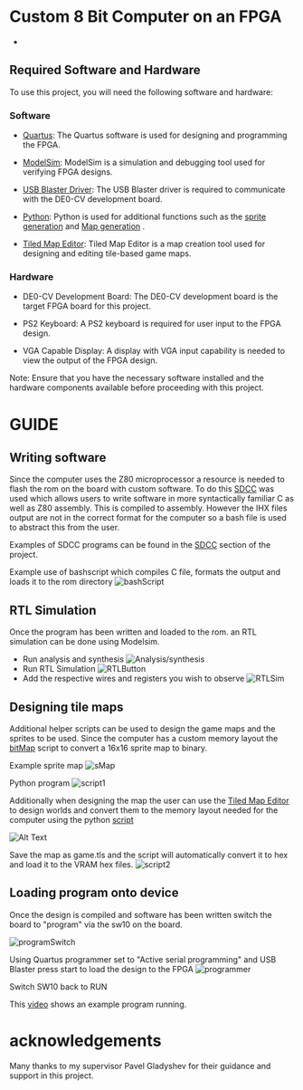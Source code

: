 # Custom 8 Bit Computer on an FPGA
-

## Required Software and Hardware

To use this project, you will need the following software and hardware:

### Software

- [Quartus](https://www.intel.com/content/www/us/en/software/programmable/quartus-prime/overview.html): The Quartus software is used for designing and programming the FPGA.

- [ModelSim](https://www.mentor.com/company/higher_ed/modelsim-student-edition): ModelSim is a simulation and debugging tool used for verifying FPGA designs.

- [USB Blaster Driver](https://www.intel.com/content/www/us/en/programmable/support/support-resources/drivers/dri-index.html): The USB Blaster driver is required to communicate with the DE0-CV development board.

- [Python](https://www.python.org/): Python is used for additional functions such as the [sprite generation](https://csgitlab.ucd.ie/fyp-fpga/fpga-files/-/tree/main/pythonScripts/bitMapConverter) and [Map generation](https://csgitlab.ucd.ie/fyp-fpga/fpga-files/-/tree/main/pythonScripts/tiledMapConverter) .

- [Tiled Map Editor](https://www.mapeditor.org/): Tiled Map Editor is a map creation tool used for designing and editing tile-based game maps.

### Hardware

- DE0-CV Development Board: The DE0-CV development board is the target FPGA board for this project.

- PS2 Keyboard: A PS2 keyboard is required for user input to the FPGA design.

- VGA Capable Display: A display with VGA input capability is needed to view the output of the FPGA design.

Note: Ensure that you have the necessary software installed and the hardware components available before proceeding with this project.

# GUIDE
## Writing software
Since the computer uses the Z80 microprocessor a resource is needed to flash the rom on the board with custom software. To do this [SDCC](https://sdcc.sourceforge.net/) was used which allows users to write software in more syntactically familiar C as well as Z80 assembly. This is compiled to assembly. However the IHX files output are not in the correct format for the computer so a bash file is used to abstract this from the user.

Examples of SDCC programs can be found in the [SDCC](https://csgitlab.ucd.ie/fyp-fpga/fpga-files/-/tree/main/SDCC) section of the project.

Example use of bashscript which compiles C file, formats the output and loads it to the rom directory
![bashScript](https://csgitlab.ucd.ie/fyp-fpga/fpga-files/-/blob/main/README_images/bashScript.png)

## RTL Simulation

Once the program has been written and loaded to the rom. an RTL simulation can be done using Modelsim.

- Run analysis and synthesis 
![Analysis/synthesis](https://csgitlab.ucd.ie/fyp-fpga/fpga-files/-/blob/main/README_images/analysis.png)
- Run RTL Simulation
![RTLButton](https://csgitlab.ucd.ie/fyp-fpga/fpga-files/-/blob/main/README_images/rtlButton.png)
- Add the respective wires and registers you wish to observe
![RTLSim](https://csgitlab.ucd.ie/fyp-fpga/fpga-files/-/blob/main/README_images/vgaTiming.png)

## Designing tile maps

Additional helper scripts can be used to design the game maps and the sprites to be used. Since the computer has a custom memory layout the [bitMap](https://csgitlab.ucd.ie/fyp-fpga/fpga-files/-/tree/main/pythonScripts/bitMapConverter) script to convert a 16x16 sprite map to binary.

Example sprite map
![sMap](https://csgitlab.ucd.ie/fyp-fpga/fpga-files/-/blob/main/README_images/spriteMap.png)

Python program
![script1](https://csgitlab.ucd.ie/fyp-fpga/fpga-files/-/blob/main/README_images/pythonScript1.png)

Additionally when designing the map the user can use the [Tiled Map Editor](https://www.mapeditor.org/) to design worlds and convert them to the memory layout needed for the computer using the python [script](https://csgitlab.ucd.ie/fyp-fpga/fpga-files/-/tree/main/pythonScripts/tiledMapConverter)

![Alt Text](path/to/image.jpg)

Save the map as game.tls and the script will automatically convert it to hex and load it to the VRAM hex files.
![script2](https://csgitlab.ucd.ie/fyp-fpga/fpga-files/-/blob/main/README_images/pythonScript2.png)



## Loading program onto device

Once the design is compiled and software has been written switch the board to "program" via the sw10 on the board.

![programSwitch](https://csgitlab.ucd.ie/fyp-fpga/fpga-files/-/blob/main/README_images/switch.png)

Using Quartus programmer set to "Active serial programming" and USB Blaster press start to load the design to the FPGA
![programmer](https://csgitlab.ucd.ie/fyp-fpga/fpga-files/-/blob/main/README_images/programmer.png)

Switch SW10 back to RUN

This [video](https://www.youtube.com/watch?v=GjGi8DC8lgs) shows an example program running.


# acknowledgements
Many thanks to my supervisor Pavel Gladyshev for their guidance and support in this project.
